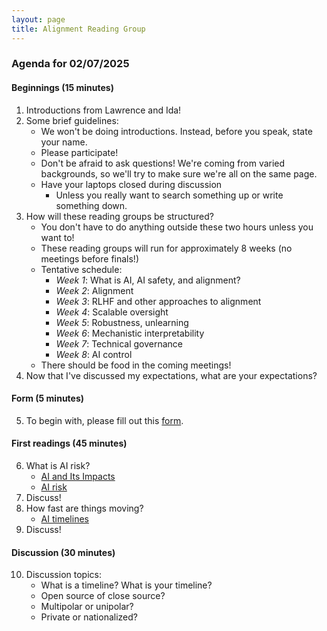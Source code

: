 ```yaml
---
layout: page
title: Alignment Reading Group
---
```

### Agenda for 02/07/2025

#### Beginnings (15 minutes)
1. Introductions from Lawrence and Ida! 
2. Some brief guidelines:
    * We won't be doing introductions. Instead, before you speak, state your name. 
    * Please participate!
    * Don't be afraid to ask questions! We're coming from varied backgrounds, so we'll try to make sure we're all on the same page.
    * Have your laptops closed during discussion 
        * Unless you really want to search something up or write something down.
3. How will these reading groups be structured?
    * You don't have to do anything outside these two hours unless you want to!
    * These reading groups will run for approximately 8 weeks (no meetings before finals!)
    * Tentative schedule:
        * *Week 1*: What is AI, AI safety, and alignment?
        * *Week 2*: Alignment
        * *Week 3*: RLHF and other approaches to alignment
        * *Week 4*: Scalable oversight
        * *Week 5*: Robustness, unlearning
        * *Week 6*: Mechanistic interpretability
        * *Week 7*: Technical governance
        * *Week 8*: AI control
    * There should be food in the coming meetings!
4. Now that I've discussed my expectations, what are your expectations? 

#### Form (5 minutes)
5. To begin with, please fill out this [form](https://docs.google.com/forms/d/e/1FAIpQLSeTaOr4pMsmTWqIv2rIjoZ_Jw5WCMp8HmSNvEEUqqwyILkP5Q/viewform?usp=dialog).

#### First readings (45 minutes)
6. What is AI risk? 
    * [AI and Its Impacts](https://aisafetyfundamentals.com/blog/ai-and-its-impacts/)
    * [AI risk](https://80000hours.org/problem-profiles/artificial-intelligence/#we-can-tackle-these-risks)
7. Discuss!
8. How fast are things moving?
    * [AI timelines](https://research.aimultiple.com/artificial-general-intelligence-singularity-timing/)
9. Discuss!

#### Discussion (30 minutes)
10. Discussion topics:
    * What is a timeline? What is your timeline?
    * Open source of close source?
    * Multipolar or unipolar?
    * Private or nationalized?









